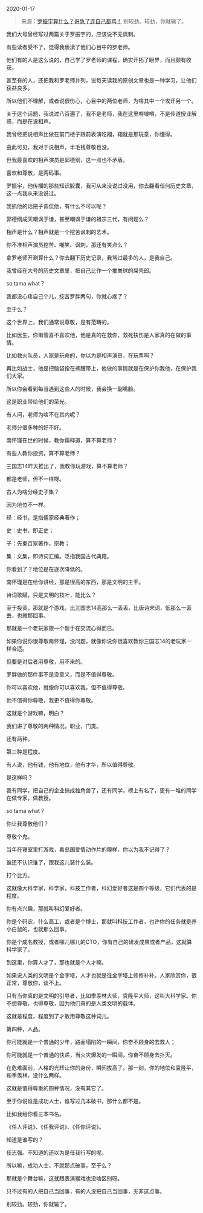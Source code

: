 2020-01-17

> 来源：[罗振宇算什么？哥急了连自己都骂！](http://mp.weixin.qq.com/s?__biz=MzU3NDc5Nzc0NQ==&mid=2247486297&idx=2&sn=4cada8d478c57b66aa4242dcd568ad12&chksm=fd2da987ca5a209187961caebf46f05896a16667da479cbb7d86d0de799da3fbfab938aaf3e5&scene=27#wechat_redirect)
> 别较劲。较劲，你就输了。

我们大号曾经写过两篇关于罗振宇的，应该说不无讽刺。

  

有些读者受不了，觉得我亵渎了他们心目中的罗老师。

  

他们有的人是这么说的，自己学了罗老师的课程，确实开拓了眼界，而且颇有收获。

  

甚至有的人，还把我和罗老师并列，说每天读我的原创文章也是一种学习，让他们获益良多。

  

所以他们不理解，或者说很伤心，心目中的两位老师，为啥其中一个攻讦另一个。

  

关于这个话题，我说过八百遍了，我不是老师，我在这里嘚啵嘚，不是传道授业解惑，而是在说相声。

  

我曾经把说相声比做在前门楼子跟前表演吃翔，翔就是那玩意，你懂得。

  

由此可见，我对于说相声，半毛钱尊敬也没。

  

但我最喜欢的相声演员是郭德纲，这一点也不矛盾。

  

喜欢和尊敬，是两码事。

  

罗振宇，他传播的那些知识胶囊，我可从来没说过没用，你去翻看任何历史文章，这一点我从来没说过。

  

我抓他的话把子调侃他，有什么不可以呢？

  

郭德纲成天嘲讽于谦，甚至嘲讽于谦的祖宗三代，有问题么？

  

相声是什么？相声就是一个挖苦讽刺的艺术。

  

你不准相声演员挖苦、嘲笑、讽刺，那还有笑点么？

  

拿罗老师开涮算什么？你去翻下历史记录，我骂过最多的人，是我自己。

  

我曾经在大号的历史文章里，把自己比作一个推粪球的屎壳郎。

  

so tama what？

  

我都没心疼自己个儿，挖苦罗胖两句，你就心疼了？

  

至于么？

  

这个世界上，我们通常说尊敬，是有范畴的。

  

比如医生，你甭管喜不喜欢他，他是真的在救你，救死扶伤是人家真的在做的事情。

  

比如救火队员，人家是玩命的，你以为是相声演员，在玩票啊？

  

再比如战士，他是把脑袋拴在裤腰带上，他做的事情就是在保护你我他，在保护我们大家。

  

所以你会看到每当遇到这些人的时候，我会换一副嘴脸。

  

这是职业带给他们的荣光。

  

有人问，老师为啥不在其内呢？

  

老师分很多种的好不好。

  

南怀瑾在世的时候，教你儒释道，算不算老师？

  

有些人教你投资，算不算老师？

  

三国志14昨天推出了，我教你玩游戏，算不算老师？

  

都是老师，但不一样呀。

  

古人为啥分经史子集？

  

因为地位不一样。

  

经：经书，是指儒家经典著作；

史：史书，即正史；

子：先秦百家著作，宗教；

集：文集，即诗词汇编。泛指我国古代典籍。

  

你看到了？地位是在逐次降低的。

  

南怀瑾是在给你讲经，那是很高的东西，那是文明的主干。

  

诗词歌赋，只是文明的枝叶，能比么？

  

至于投资，那就是个游戏，比三国志14高那么一丢丢，比唐诗宋词，低那么一丢丢，也就那回事。

  

那就是一个老玩家跟一个新手在交流心得而已。

  

如果你说你很尊敬南怀瑾，没问题，就像你说你很喜欢教你三国志14的老玩家一样合适。

  

但要是对后者用尊敬，用不来的。

  

罗胖做的那件事不是没意义，而是不值得尊敬。

  

你可以喜欢他，就像你可以喜欢我，但不值得尊敬。

  

他不值得你尊敬，我更不值得你尊敬。

  

这就是个游戏嘛，明白？

  

我们讲了尊敬的两种情况，职业，门类。

  

还有两种。

  

第三种是程度。

  

有人说，他有钱，他有地位，他有才华，所以值得尊敬。

  

是这样吗？

  

我有同学，把自己的企业搞成独角兽了，还有同学，榜上有名了，更有一堆的同学在做专家，做教授。

  

so tama what？

  

你让我尊敬他们？

  

尊敬个鬼。

  

当年在寝室里打游戏，看岛国爱情动作片的糗样，你以为我不记得了？

  

谁还不认识谁了，跟我这儿装什么装。

  

打个比方。

  

这就像大科学家，科学家，科技工作者，科幻爱好者这是四个等级，它们代表的是程度。

  

你有点兴趣，那就叫科幻爱好者。

  

你是个码农，什么高工，或者是个博士，那就叫科技工作者，也许你的任务就是养小白鼠的，也就那么回事。

  

你是个成名教授，或者哪儿哪儿的CTO，你有自己的研发成果或者产品，这就算科学家了。

  

到这里，你算人才了，那也就是个人才嘛。

  

如果说人类的文明是个金字塔，人才也就是往金字塔上修修补补。人家欣赏你，很正常，尊敬你，谈不上。

  

只有当你真的是文明的引导者，比如季羡林大师，袁隆平大师，这叫大科学家。你不想尊敬，也得尊敬，因为他们真的是人类文明的载体。

  

这就是程度，程度到了才敢用尊敬这种词儿。

  

第四种，人品。

  

你可能就是一个普通的少年，路面塌陷的一瞬间，你奋不顾身的去救人；

你可能就是一个普通的快递，当火灾爆发的一瞬间，你奋不顾身去扑灭。

  

在危难面前，人格的光辉让你的身份，瞬间拔高了。那一刻，你的地位和袁隆平，和季羡林，没什么两样。

  

这就是值得尊重的四种情况，没有其它了。

  

至于你说谁是成功人士，谁写过几本破书，那什么都不是。

  

比如我给你看三本书名。

  

《任人评说》、《任我评说》、《任你评说》。

  

知道是谁写的？

  

任志强。不知道的还以为是任我行写的呢。

  

所以嘛，成功人士，不就那点破事，至于么？

  

那就是个舞台嘛，这就跟表演猴戏也没啥区别呀。

  

只不过有的人把自己当回事，有的人没把自己当回事，无非这点事。

  

别较劲。较劲，你就输了。

